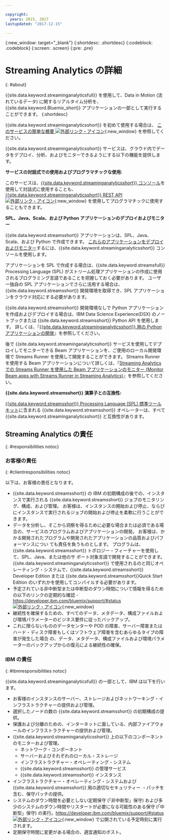 ```yaml
---

copyright:
  years: 2015, 2017
lastupdated: "2017-12-15"

---
```


<!-- Attribute definitions -->
{:new_window: target="_blank"}
{:shortdesc: .shortdesc}
{:codeblock: .codeblock}
{:screen: .screen}
{:pre: .pre}

# Streaming Analytics の詳細
{: #about}

{{site.data.keyword.streaminganalyticsfull}} を使用して、Data in Motion (流れているデータ) に関するリアルタイム分析を、{{site.data.keyword.Bluemix_short}} アプリケーションの一部として実行することができます。
{:shortdesc}

{{site.data.keyword.streaminganalyticsshort}} を初めて使用する場合は、  [このサービスの簡単な概要 ![外部リンク・アイコン](../../icons/launch-glyph.svg "外部リンク・アイコン")](https://developer.ibm.com/streamsdev/docs/streaming-analytics-now-available-bluemix-2/){:new_window} を参照してください。

{{site.data.keyword.streaminganalyticsshort}} サービスは、クラウド内でデータをデプロイ、分析、およびモニターできるようにする以下の機能を提供します。

**サービスの対話式での使用およびプログラマチックな使用:**

このサービスは、[{{site.data.keyword.streaminganalyticsshort}} コンソール](/docs/services/StreamingAnalytics/c_streams_console.html)を使用して対話式に使用することも、[{{site.data.keyword.streaminganalyticsshort}} REST API ![外部リンク・アイコン](../../icons/launch-glyph.svg "外部リンク・アイコン")](https://console.ng.bluemix.net/apidocs/220){:new_window} を使用してプログラマチックに使用することもできます。

**SPL、Java、Scala、および Python アプリケーションのデプロイおよびモニター**

{{site.data.keyword.streamsshort}} アプリケーションは、SPL、Java、Scala、および Python で作成できます。 [これらのアプリケーションをデプロイおよびモニター](/docs/services/StreamingAnalytics/t_deploytocloud.html)するには、{{site.data.keyword.streaminganalyticsshort}} コンソールを使用します。

アプリケーションを SPL で作成する場合は、{{site.data.keyword.streamsfull}} Processing Language (SPL) がストリーム処理アプリケーションの作成に使用されるプログラミング言語であることを把握しておく必要があります。 ユーザー独自の SPL アプリケーションでさらに活用する場合は、{{site.data.keyword.streamsshort}} 開発環境を取得でき、SPL アプリケーションをクラウド対応にする必要があります。

{{site.data.keyword.streamsshort}} 開発環境なしで Python アプリケーションを作成およびデプロイする場合は、IBM Data Science Experience(DSX) のノートブックまたは {{site.data.keyword.streamsshort}} Python API を使用します。 詳しくは、『[{{site.data.keyword.streaminganalyticsshort}} 用の Python アプリケーションの開発](/docs/services/StreamingAnalytics/t_develop_apps_python.html)』を参照してください。

後で {{site.data.keyword.streaminganalyticsshort}} サービスを使用してデプロイしてモニターできる Beam アプリケーションを、ご使用のローカル開発環境で Streams Runner を使用して開発することができます。 Streams Runner を使用する Beam アプリケーションについて詳しくは、『[Streaming Analytics での Streams Runner を使用した Beam アプリケーションのモニター (Monitor Beam apps with Streams Runner in Streaming Analytics)](docs/services/StreamingAnalytics/gs_beamrunner.html)』を参照してください。


**{{site.data.keyword.streamsshort}} 演算子との互換性:**

[{{site.data.keyword.streamsshort}} Processing Language (SPL) 標準ツールキット](/docs/services/StreamingAnalytics/compatible_toolkits.html)に含まれる {{site.data.keyword.streamsshort}} オペレーターは、すべて {{site.data.keyword.streaminganalyticsshort}} と互換性があります。

## Streaming Analytics の責任
{: #responsibilities notoc}

### お客様の責任
{: #clientresponsibilities notoc}

以下は、お客様の責任となります。

* {{site.data.keyword.streamsshort}} の IBM の初期構成の後での、インスタンスで実行される
{{site.data.keyword.streamsshort}} ジョブのモニタリング、構成、および管理。 お客様は、インスタンスの開始および停止、ならびにインスタンスで実行されるジョブの開始および停止を柔軟に行うことができます。
* データを分析し、そこから洞察を得るために必要な場合または必須である場合の、サービスのプログラムおよびアプリケーションの開発。 お客様は、かかる開発されたプログラムや開発されたアプリケーションの品質およびパフォーマンスについ
ても責任を負うものとします。 プログラムは、{{site.data.keyword.streamsshort}} トポロジー・フィーチャーを使用して、SPL、Java、または他のサ
ポート対象言語で開発することができます。 {{site.data.keyword.streaminganalyticsshort}} で使用されるのと同じオペレーティング・システムで、{{site.data.keyword.streamsshort}} Developer Edition または {{site.data.keyword.streamsshort}}Quick Start Edition のいずれかを使用してコンパイルする必要があります。
* 予定されている非中断型または中断型のダウン時間について情報を得るための以下のリンクの定期的な確認 - [https://developer.ibm.com/bluemix/support/#status ![外部リンク・アイコン](../../icons/launch-glyph.svg "外部リンク・アイコン")](https://developer.ibm.com/bluemix/support/#status){:new_window}  
* 継続性を確保するための、すべてのデータ、メタデータ、構成ファイルおよび環境パラメーターのビジネス要件に従ったバックアップ。
* これに限らないもののデータセンターや POD の障害、サーバー障害またはハード・ディスク障害もしくはソフトウェア障害を含むあらゆるタイプの障害が発生した場合
の、データ、メタデータ、構成ファイルおよび環境パラメーターのバックアップからの復元による継続性の確保。

### IBM の責任
{: #ibmresponsibilities notoc}

{{site.data.keyword.streaminganalyticsfull}} の一部として、IBM は以下を行います。

* お客様のインスタンスのサーバー、ストレージおよびネットワーキング・インフラストラクチャーの提供および管理。
* 選択したノードの数の {{site.data.keyword.streamsshort}} の初期構成の提供。
* 保護および分離のための、インターネットに面している、内部ファイアウォールのインフラストラクチャーの提供および管理。
* {{site.data.keyword.streaminganalyticsshort}} 上の以下のコンポーネントのモニターおよび管理。
	* ネットワーク・コンポーネント
	* サーバーおよびそれぞれのローカル・ストレージ
	* インフラストラクチャー・オペレーティング・システム
	* {{site.data.keyword.streamsshort}} の管理サービス
	* {{site.data.keyword.streamsshort}} インスタンス
* インフラストラクチャー・オペレーティング・システムおよび {{site.data.keyword.streamsshort}} 用の適切なセキュリティー
・パッチを含む、保守パッチの提供。
* システムのダウン時間を必要としない定期保守 (「非中断型」保守) および多少のシステムのダウン時間やリスタートが必要になる可能性のある保守 (「中断型」保守) の実行。[https://developer.ibm.com/bluemix/support/#status ![外部リンク・アイコン](../../icons/launch-glyph.svg "外部リンク・アイコン")](https://developer.ibm.com/bluemix/support/#status){:new_window} で公開されている予定時刻に実行されます。
* 定期保守時間に変更がある場合の、適宜通知のポスト。

